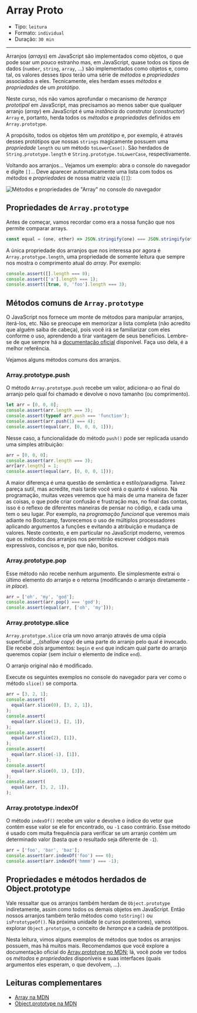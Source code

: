 # Array Proto

* Tipo: `leitura`
* Formato: `individual`
* Duração: `30 min`

***

Arranjos \(_arrays_\) em JavaScript são implementados como objetos, o que pode
soar um pouco estranho mas, em JavaScript, quase todos os tipos de dados
\(`number`, `string`, `array`, ...\) são implementados como objetos e, como tal,
os valores desses _tipos_ terão uma série de _métodos_ e _propriedades_
associados a eles. Tecnicamente, eles herdam esses _métodos_ e _propriedades_ de
um _protótipo_.

Neste curso, nós não vamos aprofundar o mecanismo de _herança prototipal_  em
JavaScript, mas precisamos ao menos saber que qualquer arranjo \(_array_\) em
JavaScript é uma _instância_ do construtor \(_constructor_\) `Array` e,
portanto, herda todos os _métodos_ e _propriedades_ definidos em
`Array.prototype`.

A propósito, todos os objetos têm um _protótipo_ e, por exemplo, é através
desses protótipos que nossas `strings` magicamente possuem uma _propriedade_
`length` ou um método `toLowerCase()`. São herdados de `String.prototype.length`
e `String.prototype.toLowerCase`, respectivamente.

Voltando aos arranjos... Vejamos um exemplo: abra o console do navegador e
digite `[].`. Deve aparecer automaticamente uma lista com todos os _métodos_ e
_propriedades_ de nossa matriz vazia \(`[]`\):

![M&#xE9;todos e propriedades de &quot;Array&quot; no console do
navegador](https://user-images.githubusercontent.com/110297/37485550-c77d636e-2859-11e8-8b76-21fc103691e5.png)

## Propriedades de `Array.prototype`

Antes de começar, vamos recordar como era a nossa função que nos permite
comparar arrays.

```js
const equal = (one, other) => JSON.stringify(one) === JSON.stringify(other);

```

A única propriedade dos arranjos que nos interessa por agora é
`Array.prototype.length`, uma propriedade de somente leitura que sempre nos
mostra o comprimento atual do _array_. Por exemplo:

```js
console.assert([].length === 0);
console.assert(['a'].length === 1);
console.assert([true, 0, 'foo'].length === 3);

```

## Métodos comuns de `Array.prototype`

O JavaScript nos fornece um monte de métodos para manipular arranjos, iterá-los,
etc. Não se preocupe em memorizar a lista completa \(não acredito que alguém
saiba de cabeça\), pois você irá se familiarizar com eles conforme o uso,
aprendendo a tirar vantagem de seus benefícios. Lembre-se de que sempre há a
[documentação
oficial](https://developer.mozilla.org/pt-BR/docs/Web/JavaScript/Reference/Global_Objects/Array)
disponível. Faça uso dela, é a melhor referência.

Vejamos alguns métodos comuns dos arranjos.

### Array.prototype.push

O método `Array.prototype.push` recebe um valor, adiciona-o ao final do arranjo
pelo qual foi chamado e devolve o novo tamanho \(ou comprimento\).

```js
let arr = [0, 0, 0];
console.assert(arr.length === 3);
console.assert(typeof arr.push === 'function');
console.assert(arr.push(1) === 4);
console.assert(equal(arr, [0, 0, 0, 1]));

```

Nesse caso, a funcionalidade do método `push()` pode ser replicada usando uma
simples atribuição:

```js
arr = [0, 0, 0];
console.assert(arr.length === 3);
arr[arr.length] = 1;
console.assert(equal(arr, [0, 0, 0, 1]));

```

A maior diferença é uma questão de semântica e estilo/paradigma. Talvez pareça
sutil, mas acredite, mais tarde você verá o quanto é valioso. Na programação,
muitas vezes veremos que há mais de uma maneira de fazer as coisas, o que pode
criar confusão e frustração mas, no final das contas, isso é o reflexo de
diferentes maneiras de pensar no código, e cada uma tem o seu lugar. Por
exemplo, na _programação funcional_ que veremos mais adiante no Bootcamp,
favorecemos o uso de múltiplos processadores aplicando argumentos a funções e
evitando a atribuição e mudança de valores. Neste contexto, e em particular no
JavaScript moderno, veremos que os métodos dos arranjos nos permitirão escrever
códigos mais expressivos, concisos e, por que não, bonitos.

### Array.prototype.pop

Esse método não recebe nenhum argumento. Ele simplesmente extrai o último
elemento do arranjo e o retorna \(modificando o arranjo diretamente - _in
place_\).

```js
arr = ['oh', 'my', 'god'];
console.assert(arr.pop() === 'god');
console.assert(equal(arr, ['oh', 'my']));

```

### Array.prototype.slice

`Array.prototype.slice` cria um novo arranjo através de uma cópia superficial _
_\(_shallow copy_\) de uma parte do arranjo pelo qual é invocado. Ele recebe
dois argumentos: `begin` e `end` que indicam qual parte do arranjo queremos
copiar \(sem incluir o elemento de índice `end`\).

O arranjo original não é modificado.

Execute os seguintes exemplos no console do navegador para ver como o método
`slice()` se comporta.

```js
arr = [3, 2, 1];
console.assert(
  equal(arr.slice(0), [3, 2, 1]),
);
console.assert(
  equal(arr.slice(1), [2, 1]),
);
console.assert(
  equal(arr.slice(2), [1]),
);
console.assert(
  equal(arr.slice(-1), [1]),
);
console.assert(
  equal(arr.slice(0, 1), [3]),
);
console.assert(
  equal(arr, [3, 2, 1]),
);

```

### Array.prototype.indexOf

O método `indexOf()` recebe um valor e devolve o índice do vetor que contém esse
valor se ele for encontrado, ou `-1` caso contrário.  Esse método é usado com
muita frequência para verificar se um arranjo contém um determinado valor
\(basta que o resultado seja diferente de `-1`\).

```js
arr = ['foo', 'bar', 'baz'];
console.assert(arr.indexOf('foo') === 0);
console.assert(arr.indexOf('hmmm') === -1);

```

## Propriedades e métodos herdados de Object.prototype

Vale ressaltar que os arranjos também herdam de `Object.prototype`
indiretamente, assim como todos os demais objetos em JavaScript. Então nossos
arranjos também terão métodos como `toString()` ou `isPrototypeOf()`. Na próxima
unidade \(e cursos posteriores\), vamos explorar `Object.prototype`, o conceito
de _herança_ e a cadeia de protótipos.

Nesta leitura, vimos alguns exemplos de métodos que todos os arranjos possuem,
mas há muitos mais. Recomendamos que você explore a documentação oficial do
[Array.prototype no MDN](https://developer.mozilla.org/pt-BR/docs/Web/JavaScript/Reference/Global_Objects/Array/prototype);
lá, você pode ver todos os _métodos_ e _propriedades_ disponíveis e suas
interfaces \(quais argumentos eles esperam, o que devolvem, ...\).

## Leituras complementares

* [Array na
  MDN](https://developer.mozilla.org/pt-BR/docs/Web/JavaScript/Reference/Global_Objects/Array)
* [Object.prototype na
  MDN](https://developer.mozilla.org/pt-BR/docs/Web/JavaScript/Reference/Global_Objects/Object/prototype)
